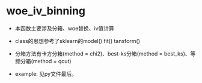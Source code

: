 # woe_iv_binning
* 本函数主要涉及分箱、woe替换、iv值计算 

* class的思想参考了sklearn的model()  fit()  tansform()
* 分箱方法有卡方分箱(method = chi2)、best-ks分箱(method = best_ks)、等频分箱(method = qcut)

* example: 见py文件最后。

